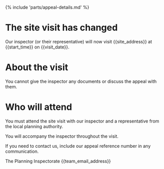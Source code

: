 {% include 'parts/appeal-details.md' %}

# The site visit has changed

Our inspector (or their representative) will now visit {{site_address}} at {{start_time}} on {{visit_date}}.

# About the visit

You cannot give the inspector any documents or discuss the appeal with them.

# Who will attend

You must attend the site visit with our inspector and a representative from the local planning authority.

You will accompany the inspector throughout the visit.

If you need to contact us, include our appeal reference number in any communication.

The Planning Inspectorate
{{team_email_address}}
